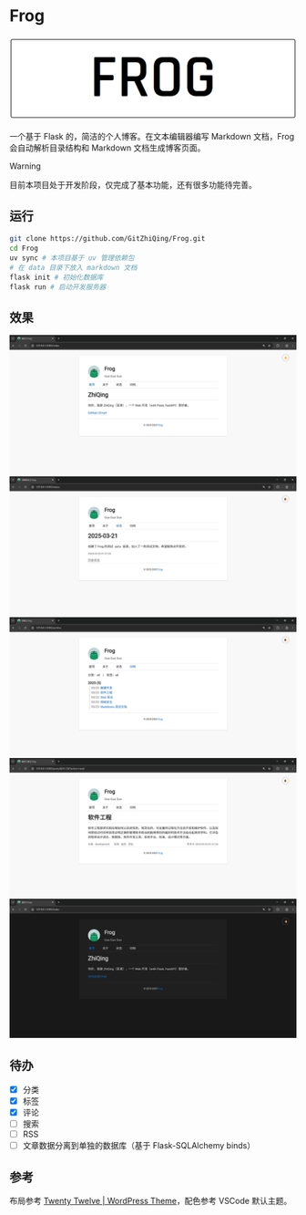 # Frog

![FROG](./images/frog.png)

一个基于 Flask 的，简洁的个人博客。在文本编辑器编写 Markdown 文档，Frog 会自动解析目录结构和 Markdown 文档生成博客页面。

> [!WARNING]
> 目前本项目处于开发阶段，仅完成了基本功能，还有很多功能待完善。

## 运行

```bash
git clone https://github.com/GitZhiQing/Frog.git
cd Frog
uv sync # 本项目基于 uv 管理依赖包
# 在 data 目录下放入 markdown 文档
flask init # 初始化数据库
flask run # 启动开发服务器
```

## 效果

![light-index](./images/light-index.png)
![light-status](./images/light-status.png)
![light-archive](./images/light-archive.png)
![light-post](./images/light-post.png)
![dark-index](./images/dark-index.png)

## 待办

- [x] 分类
- [x] 标签
- [x] 评论
- [ ] 搜索
- [ ] RSS
- [ ] 文章数据分离到单独的数据库（基于 Flask-SQLAlchemy binds）

## 参考

布局参考 [Twenty Twelve | WordPress Theme](https://wordpress.org/themes/twentytwelve/)，配色参考 VSCode 默认主题。
